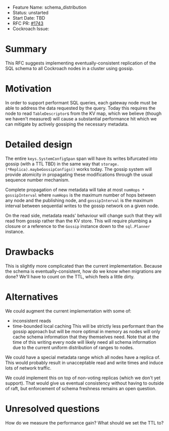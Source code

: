 - Feature Name: schema_distribution
- Status: unstarted
- Start Date: TBD
- RFC PR: [#1743](https://github.com/cockroachdb/cockroach/pull/1743)
- Cockroach Issue:

# Summary

This RFC suggests implementing eventually-consistent replication of the SQL schema to all Cockroach nodes in a cluster using gossip.

# Motivation

In order to support performant SQL queries, each gateway node must be able to address the data requested by the query. Today this requires the node to read `TableDescriptor`s from the KV map, which we believe (though we haven't measured) will cause a substantial performance hit which we can mitigate by actively gossiping the necessary metadata.

# Detailed design

The entire `keys.SystemConfigSpan` span will have its writes bifurcated into gossip (with a TTL TBD) in the same way that `storage.(*Replica).maybeGossipConfigs()` works today. The gossip system will provide atomicity in propagating these modifications through the usual sequence number mechanism.

Complete propagation of new metadata will take at most `numHops * gossipInterval` where `numHops` is the maximum number of hops between any node and the publishing node, and `gossipInterval` is the maximum interval between sequential writes to the gossip network on a given node.

On the read side, metadata reads' behaviour will change such that they will read from gossip rather than the KV store. This will require plumbing a closure or a reference to the `Gossip` instance down to the `sql.Planner` instance.

# Drawbacks

This is slightly more complicated than the current implementation. Because the schema is eventually-consistent, how do we know when migrations are done? We'll have to count on the TTL, which feels a little dirty.

# Alternatives

We could augment the current implementation with some of:
- inconsistent reads
- time-bounded local caching
This will be strictly less performant than the gossip approach but will be more optimal in memory as nodes will only cache schema information that they themselves need. Note that at the time of this writing every node will likely need all schema information due to the current uniform distribution of ranges to nodes.

We could have a special metadata range which all nodes have a replica of. This would probably result in unacceptable read and write times and induce lots of network traffic.

We could implement this on top of non-voting replicas (which we don't yet support). That would give us eventual consistency without having to outside of raft, but enforcement of schema freshness remains an open question.

# Unresolved questions

How do we measure the performance gain? What should we set the TTL to?
